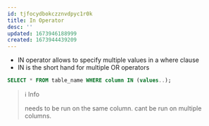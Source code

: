 ```yaml
---
id: tjfocydbokczznvdpyc1r0k
title: In Operator
desc: ''
updated: 1673946188999
created: 1673944439209
---
```


- IN operator allows to specify multiple values in a where clause
- IN is the short hand for multiple OR operators

```Sql
SELECT * FROM table_name WHERE column IN (values..);
```

>ℹ️ Info
>
>needs to be run on the same column. cant be run on multiple columns.
